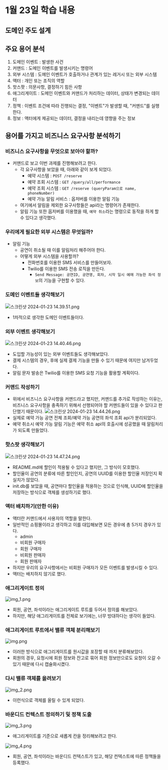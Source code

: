 # 1월 23일 학습 내용

## 도메인 주도 설계

## 주요 용어 분석

1. 도메인 이벤트 : 발생한 사건
2. 커맨드 : 도메인 이벤트를 발생시키는 명령어
3. 외부 시스템 : 도메인 이벤트가 호출하거나 관계가 있는 레거시 또는 외부 시스템
4. 액터 : 개인 또는 조직의 역할
5. 핫스팟 : 의문사항, 결정하기 힘든 사항
6. 애그리게이트 : 도메인 이벤트와 커맨드가 처리하는 데이터, 상태가 변경되는 데이터
7. 정책 : 이벤트 조건에 따라 진행되는 결정, "이벤트"가 발생할 때, "커맨드"를 실행한다.
8. 정보 : 액터에게 제공되는 데이터, 결정을 내리는데 영향을 주는 정보

## 용어를 가지고 비즈니스 요구사항 분석하기

### 비즈니스 요구사항을 무엇으로 보아야 할까?
- 커맨드로 보고 이번 과제를 진행해보려고 한다. 
  - 각 요구사항을 보았을 때, 아래와 같이 보게 되었다. 
    - 예약 시스템 : `POST /reserve`
    - 예약 조회 시스템 : `GET /query/all/performance`
    - 예약 조회 시스템 : `GET /reserve (queryParam으로 name, phoneNumber)`
    - 예약 가능 알림 서비스 : 옵저버를 이용한 알림 기능
  - 여기에서 알림을 제외한 요구사항들은 api라는 명령어가 존재한다. 
  - 알림 기능 또한 옵저버를 이용했을 때, `예약 취소`라는 명령으로 동작을 하게 할 수 있다고 생각했다. 

### 우리에게 필요한 외부 시스템은 무엇일까?
- 알림 기능
  - 공연이 취소될 때 이를 알림처리 해주어야 한다. 
  - 어떻게 외부 시스템을 사용할까?
    - 전화번호를 이용한 SMS 서비스를 만들어보자. 
    - Twilio를 이용한 SMS 전송 로직을 만든다. 
      - `Send Message: 공연ID, 공연명, 회차, 시작 일시 예매 가능한 좌석 정보`의 기능을 구현할 수 있다. 

### 도메인 이벤트들 생각해보기
![스크린샷 2024-01-23 14.39.51.png](..%2F..%2F..%2F..%2F..%2F..%2F..%2Fvar%2Ffolders%2Fmv%2Fyzjj2qhn12b9zgjbqk6k_mfh0000gn%2FT%2FTemporaryItems%2FNSIRD_screencaptureui_G7v9og%2F%EC%8A%A4%ED%81%AC%EB%A6%B0%EC%83%B7%202024-01-23%2014.39.51.png)
- 1차적으로 생각한 도메인 이벤트들이다.

### 외부 이벤트 생각해보기
![스크린샷 2024-01-23 14.40.46.png](..%2F..%2F..%2F..%2F..%2F..%2F..%2Fvar%2Ffolders%2Fmv%2Fyzjj2qhn12b9zgjbqk6k_mfh0000gn%2FT%2FTemporaryItems%2FNSIRD_screencaptureui_PDhuX5%2F%EC%8A%A4%ED%81%AC%EB%A6%B0%EC%83%B7%202024-01-23%2014.40.46.png)
- 도입할 가능성이 있는 외부 이벤트들도 생각해보았다. 
- 결제 시스템의 경우, 후에 실제 결제 기능을 만들 수 있기 때문에 여지만 남겨두었다. 
- 알림 문자 발송은 Twilio를 이용한 SMS 요청 기능을 활용할 계획이다. 

### 커맨드 작성하기
- 위에서 비즈니스 요구사항을 커맨드라고 했지만, 커맨드를 추가로 작성하는 이유는, 비즈니스 요구사항을 충족하기 위해서 선행되어야 할 커맨드들이 있을 수 있다고 판단했기 때문이다.
![스크린샷 2024-01-23 14.44.26.png](..%2F..%2F..%2F..%2F..%2F..%2F..%2Fvar%2Ffolders%2Fmv%2Fyzjj2qhn12b9zgjbqk6k_mfh0000gn%2FT%2FTemporaryItems%2FNSIRD_screencaptureui_NYQ6qX%2F%EC%8A%A4%ED%81%AC%EB%A6%B0%EC%83%B7%202024-01-23%2014.44.26.png)
- 실제로 예약 가능 공연 전체 조회/예약 가능 공연의 좌석 조회 api가 분리되었다. 
- 예약 취소시 예약 가능 알림 기능은 예약 취소 api의 호출시에 성공했을 때 알림처리가 되도록 만들었다. 

### 핫스팟 생각해보기

![스크린샷 2024-01-23 14.47.24.png](..%2F..%2F..%2F..%2F..%2F..%2F..%2Fvar%2Ffolders%2Fmv%2Fyzjj2qhn12b9zgjbqk6k_mfh0000gn%2FT%2FTemporaryItems%2FNSIRD_screencaptureui_JuMeBv%2F%EC%8A%A4%ED%81%AC%EB%A6%B0%EC%83%B7%202024-01-23%2014.47.24.png)
- README.md에 할인이 적용될 수 있다고 했지만, 그 방식이 모호했다. 
- 할인율이 공연의 분류에 따른 할인인지, 공연의 UUID를 이용한 할인율 저장인지 확실치가 않았다. 
- init.db를 보았을 때, 공연마다 할인율을 적용하는 것으로 인식해, UUID에 할인율을 저장하는 방식으로 객체를 생성하기로 했다. 

### 액터 배치하기(안한 이유)

- 액터란 커맨드에서 사용자의 역할을 말한다. 
- 일반적인 쇼핑몰이라고 생각하고 이를 대입해보면 모든 경우에 총 5가지 경우가 있다. 
  - admin
  - 비회원 구매자
  - 회원 구매자
  - 비회원 판매자
  - 회원 판매자
- 하지만 우리의 요구사항에서는 비회원 구매자가 모든 이벤트를 발생시킬 수 있다. 
- 액터는 배치하지 않기로 했다. 

### 애그리게이트 정의
![img_1.png](img_1.png)
- 회원, 공연, 좌석이라는 애그리게이트 루트를 두어서 정의를 해보았다. 
- 하지만, 해당 애그리게이트를 전체로 보기에는, 너무 방대하다는 생각이 들었다. 

### 애그리게이트 루트에서 밸류 객체 분리해보기
![img.png](img.png)
- 이러한 방식으로 애그리게이트를 원시값을 포장할 때 까지 분류해보았다. 
- 회원의 경우, 요청시에 회원 정보와 잔고로 묶어 회원 정보만으로도 요청이 오갈 수 있기 때문에 다시 캡슐화시켰다. 

### 다시 밸류 객체를 올려보기
![img_2.png](img_2.png)
- 이런식으로 객체를 올릴 수 있게 되었다. 

### 바운디드 컨텍스트 정의하기 및 정책 도출
![img_3.png](img_3.png)
- 애그리게이트를 기준으로 새롭게 칸을 정리해보려고 한다. 

![img_4.png](img_4.png)
- 회원, 공연, 좌석이라는 바운디드 컨텍스트가 있고, 해당 컨텍스트에 따른 정책들을 등록했다. 

